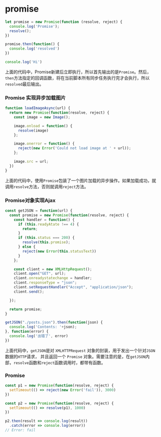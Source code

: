# promise
```js
let promise = new Promise(function (resolve, reject) {
  console.log('Promise');
  resolve();
})

promise.then(function() {
  console.log('resolved')
})

console.log('Hi')
```
上面的代码中，Promise新建后立即执行，所以首先输出的是`Promise`。然后，`then`方法指定的回调函数，将在当前脚本所有同步任务执行完才会执行，所以`resolved`最后输出。

### Promise 实现异步加载图片
```js
function loadImageAsync(url) {
  return new Promise(function(resolve, reject) {
    const image = new Image();

    image.onload = function() {
      resolve(image)
    };

    image.onerror = function() {
      reject(new Error('Could not load image at ' + url));
    };

    image.src = url;
  })
}
```
上面的代码中，使用`Promise`包装了一个图片加载的异步操作。如果加载成功，就调用`resolve`方法，否则就调用`reject`方法。
### Promise对象实现Ajax
```js
const getJSON = function(url) {
  const promise = new Promise(function(resolve, reject) {
    const handler = function() {
      if (this.readyAtate !== 4) {
        return;
      }
      if (this.status === 200) {
        resolve(this.promise);
      } else {
        reject(new Error(this.statusText))
      }
    };

    const client = new XMLHttpRequest();
    client.open("GET", url);
    client.onreadystatechange = handler;
    client.responseType = "json";
    client.setRequestHandler("Accept", "application/json");
    client.send();

  });

  return promise;
}

getJSON("./posts.json").then(function(json) {
  console.log('Contents: '+json);
}, function(error) {
  console.log('出错了', error)
})
```
上面代码中，`getJSON`是对 `XMLHTTPRequest` 对象的封装，用于发出一个针对`JSON`数据的`HTTP`请求， 并且返回一个 `Promise` 对象。需要注意的是，在`getJSON`内部，`resolve`函数和`reject`函数调用时，都带有函数。

### Promise
```js
const p1 = new Promise(function(resolve, reject) {
  setTimeout(() => reject(new Error('fail')), 3000)
})

const p2 = new Promise(function(resolve, reject) {
  setTimeout(() => resolve(p1), 1000)
})

p2.then(result => console.log(result))
  .catch(error => console.log(error))
// Error: fail
```
